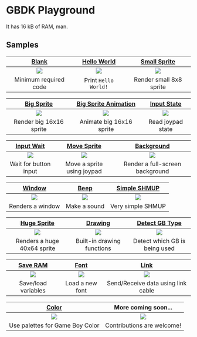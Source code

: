 # GBDK Playground

It has 16 kB of RAM, man.

## Samples
| [Blank](blank)                    | [Hello World](hello_world)                    | [Small Sprite](small_sprite)                    |
|:-------------------------:        |:-------------------------------:              |:--------------------------------:               |
|[![](blank/screenshot.png)](blank) |[![](hello_world/screenshot.png)](hello_world) |[![](small_sprite/screenshot.png)](small_sprite) |
| Minimum required code             | Print `Hello World!`                          | Render small 8x8 sprite                         |

| [Big Sprite](big_sprite)                   | [Big Sprite Animation](big_sprite_animation)                       | [Input State](input_state)                    |
|:------------------------------:            |:--------------------------------------------:                      |:-------------------------------:              |
|[![](big_sprite/screenshot.png)](big_sprite)|[![](big_sprite_animation/screenshot.gif)](big_sprite_animation)    |[![](input_state/screenshot.png)](input_state) |
| Render big 16x16 sprite                    | Animate big 16x16 sprite                                           | Read joypad state                             |

| [Input Wait](input_wait)                    | [Move Sprite](move_sprite)                    | [Background](background)                    |
|:------------------------------:             |:-------------------------------:              |:-------------------------------:            |
|[![](input_wait/screenshot.png)](input_wait) |[![](move_sprite/screenshot.gif)](move_sprite) |[![](background/screenshot.png)](background) |
| Wait for button input                       | Move a sprite using joypad                    | Render a full-screen background             |

| [Window](window)                    | [Beep](beep)                    | [Simple SHMUP](simple_shmup)                    | 
|:--------------------------:         |:------------------------:       |:--------------------------------:               |
|[![](window/screenshot.png)](window) |[![](beep/screenshot.png)](beep) |[![](simple_shmup/screenshot.png)](simple_shmup) | 
| Renders a window                    | Make a sound                    | Very simple SHMUP                               | 

| [Huge Sprite](huge_sprite)                    | [Drawing](drawing)                        | [Detect GB Type](detect_gb)              |
|:-------------------------------:              |:-------------------------------:          |:----------------------------------:      |
|[![](huge_sprite/screenshot.png)](huge_sprite) |[![](drawing/screenshot.png)](drawing)     |[![](detect_gb/screenshot.png)](detect_gb)|
| Renders a huge 40x64 sprite                   | Built-in drawing functions                | Detect which GB is being used            |

| [Save RAM](save_ram)                      | [Font](font)                          | [Link](link)                              |
|:-------------------------------:          |:-------------------------------:      |:----------------------------------:       |
|[![](save_ram/screenshot.png)](save_ram)   |[![](font/screenshot.png)](font)       |[![](link/screenshot.png)](link)           |
| Save/load variables                       | Load a new font                       | Send/Receive data using link cable        |

| [Color](color)                          | More coming soon...                                               |
|:-------------------------------:        |:----------------------------------:                               |
|[![](color/screenshot.png)](color)       |[![](docs/res/more_coming_soon.png)](https://gbdev.io/list.html#c) |
| Use palettes for Game Boy Color         | Contributions are welcome!                                        |
